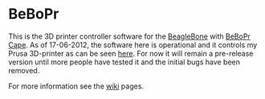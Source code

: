 BeBoPr
======

This is the 3D printer controller software for the [BeagleBone](http://beagleboard.org/) with [BeBoPr Cape](http://circuitco.com/support/index.php?title=BeBoPr_Cape). As of 17-06-2012, the software here is operational and it controls my Prusa 3D-printer as can be seen [here](http://www.youtube.com/watch?v=yfPLskLrslA&feature=youtu.be). For now it will remain a pre-release version until more people have tested it and the initial bugs have been removed.

For more information see the [wiki](BeBoPr/wiki/Home-of-the-BeBoPr) pages.

